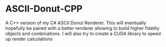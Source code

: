 # ASCII-Donut-CPP
 A C++ version of my C# ASCII Donut Renderer. This will eventually hopefully be paired with a better renderer allowing to build higher fidelity objects and combinations. I will also try to create a CUDA library to speed up render calculations
